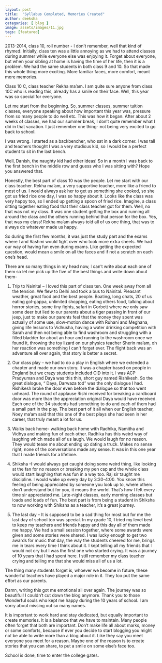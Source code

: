 ```yaml
---
layout: post
title:  "Syllabus Completed, Memories Created"
author: deeksha
categories: [ blog ]
image: assets/images/11.jpg
tags: [featured]
---
```

2013-2014, class 10, roll number - I don’t remember, well that kind of rhymed. Initially, class ten was a little annoying as we had to attend classes during summer while everyone else was enjoying it. Forget about everyone, but when your sibling at home is having the time of her life, then it is a problem.
We had the same students in both class 9 and 10. So that made this whole thing more exciting. More familiar faces, more comfort, meant more memories.

Class 10 C, class teacher Rekha ma’am. I am quite sure anyone from class 10C who is reading this, already has a smile on their face. Well, this year was so special for everyone.

Let me start from the beginning. So, summer classes, summer tuition classes, everyone speaking about how important this year was, pressure from so many people to do well etc. This was how it began. After about 2 weeks of classes, we had our summer break, I don’t quite remember what I did in that vacation. I just remember one thing- not being very excited to go back to school.

I was wrong. I started as a backbencher, who sat in a dark corner. I was tall and teachers thought I was a very studious kid, so I would be a perfect student to sit in the last bench.

Well, Danish, the naughty kid had other ideas! So in a month I was back to the first bench in the middle row and guess who I was sitting with? Hope you answered that.

Honestly, the best part of class 10 was the people. Let me start with our class teacher. Rekha ma’am, a very supportive teacher, more like a friend to most of us. I would always ask her to get us something she cooked, so she got us fried rice one day, I was so happy about it. Looks like the class was very happy too, so I ended up getting a spoon of fried rice. Imagine, a class sitting together eating food that their class teacher got for them. Well, no that was not my class. It was one student getting the box and running all around the class and the others running behind that person for the box. Yes, that was my class! Rekha ma’am always told all of us one thing, that was to always do whatever made us happy.

So during the first few months, it was just the study part and the exams where I and Rashmi would fight over who took more extra sheets. We had our way of having fun even during exams. Like getting the expected question, would mean a smile on all the faces and if not a scratch on each one’s head.

There are so many things in my head now, I can’t write about each one of them so let me pick up the five of the best things and write down about them-

1) Trip to Nainital – I loved this part of class ten. One week away from all the tension. We flew to Delhi and took a bus to Nainital. Pleasant weather, great food and the best people. Boating, long chats, 20 of us eating gol-gappa, unlimited shopping, eating others food, talking about horror stories, some tiny fights, safari in Corbett where we only saw some deer but lied to our parents about a tiger passing in front of our jeep, just to make our parents feel that the money they spent was actually of some use, slow-motion dance with Ruhani and Meghana, giving life lessons to Vidhusha, having a water drinking competition with Sarah and then not being able to find washroom and struggling with a filled bladder for about an hour and running to the washroom once we found it, throwing the toy lizard on our physics teacher Sherin ma’am, oh her reaction was something I can't forget ever. The flight back was an adventure all over again, that story is better a secret.

2) Our class play – we had to do a play in English where we extended a chapter and made our own story. It was a chapter based on people in England but we crazy students included CID into it. I was ACP Pradyuman and Daya was this thin, short guy named Rishikesh. So the great dialogue, “ Daya, Darwaza tod” was the only dialogue I had. Rishikesh broke the door even before the dialogue so that too went unheard. The round of applause Rishi received for breaking a cardboard door was more than the appreciation original Daya would have received. Each one of the 34 students had something to do and each of them had a small part in the play. The best part of it all when our English teacher, Noey ma’am said that this one of the best plays she had seen in her career, that truly meant a lot for us.

3) Walks back home- walking back home with Radhika, Namitha and Vidhya and making fun of each other. Radhika has this weird way of laughing which made all of us laugh. We would laugh for no reason. They would tease me about ending up dating a truck. Makes no sense right, none of the conversations made any sense. It was in this one year that I made friends for a lifetime.

4) Shiksha –I would always get caught doing some weird thing, like looking at the fan for no reason or breaking my pen cap and the whole class would start laughing that was fun in a way too. Raj sir taught me discipline. I would wake up every day by 3:30-4:00. You know this feeling of being appreciated by someone you look up to, where others don’t understand but for you, it means the world. That’s how I felt every time sir appreciated me. Late-night classes, early morning classes but loads and loads of fun. The best part is from being a student in Shiksha to now working with Shiksha as a teacher, it’s a great journey.

5) The last day – It is supposed to be a sad thing for most but for me the last day of school too was special. In my grade 10, I tried my level best to keep my teachers and friends happy and this day all of them made me happy. We had a small session together, where some awards were given and some stories were shared. I was lucky enough to get two awards for music that day, the way the students cheered for me, brings me in tears every time I think about it.
I kept telling all my friends that I would not cry but I was the first one who started crying. It was a journey of 10 years that I had spent here. I still remember my class teacher crying and telling me that she would miss all of us a lot.

The thing many students forget is, whoever we become in future, these wonderful teachers have played a major role in it. They too put the same effort as our parents.

Damn, writing this got me emotional all over again. The journey was so beautiful! I couldn’t cut down the blog anymore. Thank you to those Wonderful souls who kept me happy during the 10 years of school. I am sorry about missing out so many names.

It is important to work hard and stay dedicated, but equally important to create memories. It is a balance that we have to maintain. Many people often forget that both are important. Don’t make life all about marks, money or some comforts, because if ever you decide to start blogging you might not be able to write more than a blog about it. Like they say you meet everyone you meet for a reason. Maybe one of the reason is to create stories that you can share, to put a smile on some else’s face too.

School is done, time to enter the college gates.

